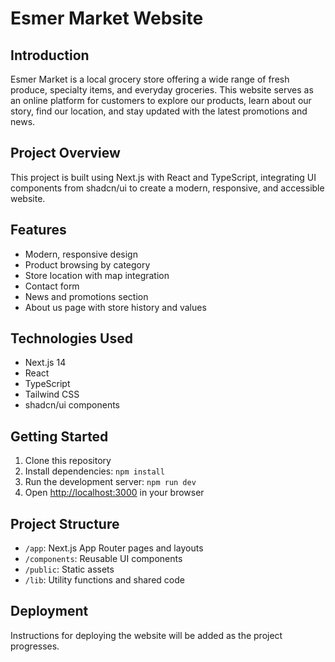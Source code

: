 # Esmer Market Website

## Introduction
Esmer Market is a local grocery store offering a wide range of fresh produce, specialty items, and everyday groceries. This website serves as an online platform for customers to explore our products, learn about our story, find our location, and stay updated with the latest promotions and news.

## Project Overview
This project is built using Next.js with React and TypeScript, integrating UI components from shadcn/ui to create a modern, responsive, and accessible website.

## Features
- Modern, responsive design
- Product browsing by category
- Store location with map integration
- Contact form
- News and promotions section
- About us page with store history and values

## Technologies Used
- Next.js 14
- React
- TypeScript
- Tailwind CSS
- shadcn/ui components

## Getting Started
1. Clone this repository
2. Install dependencies: `npm install`
3. Run the development server: `npm run dev`
4. Open [http://localhost:3000](http://localhost:3000) in your browser

## Project Structure
- `/app`: Next.js App Router pages and layouts
- `/components`: Reusable UI components
- `/public`: Static assets
- `/lib`: Utility functions and shared code

## Deployment
Instructions for deploying the website will be added as the project progresses.

